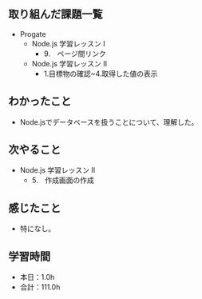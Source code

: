 ## 取り組んだ課題一覧
- Progate
  - Node.js 学習レッスン I
    - 9.　ページ間リンク
  - Node.js 学習レッスン II
    - 1.目標物の確認~4.取得した値の表示
## わかったこと
- Node.jsでデータベースを扱うことについて、理解した。
## 次やること
- Node.js 学習レッスン II
  - 5.　作成画面の作成
## 感じたこと
- 特になし。
## 学習時間
- 本日：1.0h
- 合計：111.0h

